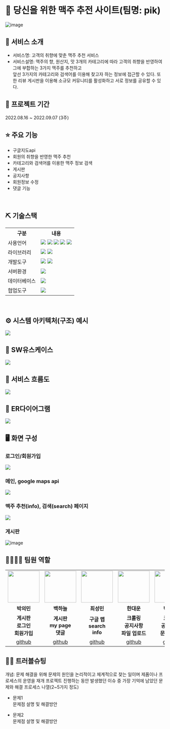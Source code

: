 # 📎 당신을 위한 맥주 추전 사이트(팀명: pik)
![image](https://user-images.githubusercontent.com/108075531/189048803-50f66fde-1388-4e65-b4eb-120911613084.png)


## 👀 서비스 소개
* 서비스명: 고객의 취향에 맞춘 맥주 추천 서비스 
* 서비스설명: 맥주의 향, 원산지, 맛 3개의 카테고리에 따라 고객의 취향을 반영하여 그에 부합하는 3가지 맥주를 추천하고<br>앞선 3가지의 카테고리와 검색어를 이용해
찾고자 하는 정보에 접근할 수 있다. 또한 리뷰 게시판을 이용해 소규모 커뮤니티를 활성화하고 서로 정보를 공유할 수 있다.<br>

## 📅 프로젝트 기간
2022.08.16 ~ 2022.09.07 (3주)
<br>

## ⭐ 주요 기능
* 구글지도api
* 회원의 취향을 반영한 맥주 추천
* 카테고리와 검색어를 이용한 맥주 정보 검색
* 게시판
* 공지사항
* 회원정보 수정
* 댓글 기능
<br>

## ⛏ 기술스택
<table>
    <tr>
        <th>구분</th>
        <th>내용</th>
    </tr>
    <tr>
        <td>사용언어</td>
        <td>
            <img src="https://img.shields.io/badge/Java-007396?style=for-the-badge&logo=java&logoColor=white"/>
            <img src="https://img.shields.io/badge/HTML5-E34F26?style=for-the-badge&logo=HTML5&logoColor=white"/>
            <img src="https://img.shields.io/badge/CSS3-1572B6?style=for-the-badge&logo=CSS3&logoColor=white"/>
            <img src="https://img.shields.io/badge/JavaScript-F7DF1E?style=for-the-badge&logo=JavaScript&logoColor=white"/>
            <img src="https://img.shields.io/badge/Python-3776AB?style=for-the-badge&logo=Python&logoColor=white"/>
        </td>
    </tr>
    <tr>
        <td>라이브러리</td>
        <td>
            <img src="https://img.shields.io/badge/BootStrap-7952B3?style=for-the-badge&logo=BootStrap&logoColor=white"/>
            <img src="https://img.shields.io/badge/Google Maps-4285F4?style=for-the-badge&logo=Google Maps&logoColor=white""/>
        </td>
    </tr>
    <tr>
        <td>개발도구</td>
        <td>
            <img src="https://img.shields.io/badge/Eclipse-2C2255?style=for-the-badge&logo=Eclipse&logoColor=white"/>
            <img src="https://img.shields.io/badge/VSCode-007ACC?style=for-the-badge&logo=VisualStudioCode&logoColor=white"/>
        </td>
    </tr>
    <tr>
        <td>서버환경</td>
        <td>
            <img src="https://img.shields.io/badge/Apache Tomcat-D22128?style=for-the-badge&logo=Apache Tomcat&logoColor=white"/>
        </td>
    </tr>
    <tr>
        <td>데이터베이스</td>
        <td>
            <img src="https://img.shields.io/badge/Oracle 11XE-F80000?style=for-the-badge&logo=Oracle&logoColor=white"/>
        </td>
    </tr>
    <tr>
        <td>협업도구</td>
        <td>
            <img src="https://img.shields.io/badge/Git-F05032?style=for-the-badge&logo=Git&logoColor=white"/>
        </td>
    </tr>
</table>


<br>

## ⚙ 시스템 아키텍처(구조) 예시 
![](https://user-images.githubusercontent.com/108075531/189047991-5bc3bfb6-25f8-4142-bac1-26617d2a06da.png)
<br>

## 📌 SW유스케이스
![](https://user-images.githubusercontent.com/108075531/189051978-162d4b92-a5e0-40f2-8d5d-e95823ea63cc.png)
<br>
                                                                                                           
## 📌 서비스 흐름도
![](https://user-images.githubusercontent.com/108075531/189052605-fd2770b9-0b90-4001-9f13-efe277fb50de.png)
<br>

## 📌 ER다이어그램
![](https://user-images.githubusercontent.com/108075531/189052238-50e248aa-c0ef-473e-98c4-a9b2654c0375.png)
<br>

## 🖥 화면 구성

### 로그인/회원가입
![](https://user-images.githubusercontent.com/108075531/189053652-e94c7053-9a79-4b23-8175-eb7983c3284f.png)

### 메인, google maps api
![](https://user-images.githubusercontent.com/108075531/189054383-1109bcc6-e611-472c-8d9c-11a20929fec8.png)
<br>

### 맥주 추천(info), 검색(search) 페이지
![](https://user-images.githubusercontent.com/108075531/189055230-cc7f549d-a7fc-4609-89bc-d3e8996ad101.png)
<br>

### 게시판
![image](https://user-images.githubusercontent.com/108075531/189056147-9aaf1156-f79e-47e9-a92e-bd8c6ad340d6.png)

                                                                                                           
## 👨‍👩‍👦‍👦 팀원 역할
<table>
  <tr>
    <td align="center"><img src="https://user-images.githubusercontent.com/108075531/189049884-f27aec9a-75e6-47b6-8b3e-5500da23a547.png" width="100" height="100"/></td>
    <td align="center"><img src="https://user-images.githubusercontent.com/108075531/189049884-f27aec9a-75e6-47b6-8b3e-5500da23a547.png" width="100" height="100"/></td>
    <td align="center"><img src="https://user-images.githubusercontent.com/108075531/189049884-f27aec9a-75e6-47b6-8b3e-5500da23a547.png" width="100" height="100"/></td>
    <td align="center"><img src="https://user-images.githubusercontent.com/108075531/189049884-f27aec9a-75e6-47b6-8b3e-5500da23a547.png" width="100" height="100"/></td>
    <td align="center"><img src="https://user-images.githubusercontent.com/108075531/189049884-f27aec9a-75e6-47b6-8b3e-5500da23a547.png" width="100" height="100"/></td>
  </tr>
  <tr>
    <td align="center"><strong>박의민</strong></td>
    <td align="center"><strong>백하늘</strong></td>
    <td align="center"><strong>최성민</strong></td>
    <td align="center"><strong>한대운</strong></td>
    <td align="center"><strong>박래호</strong></td>
  </tr>
  <tr>
    <td align="center"><b>게시판<br>로그인<br>회원가입</b></td>
    <td align="center"><b>게시판<br>my page<br>댓글</b></td>
    <td align="center"><b>구글 맵<br>search<br>info</b></td>
    <td align="center"><b>크롤링<br>공지사항<br>파일 업로드</td>
    <td align="center"><b><b>크롤링<br>공지사항<br>문서,PPT</b></td>
  </tr>
  <tr>
    <td align="center"><a href="https://github.com/자신의username작성해주세요" target='_blank'>github</a></td>
    <td align="center"><a href="https://github.com/자신의username작성해주세요" target='_blank'>github</a></td>
    <td align="center"><a href="https://github.com/자신의username작성해주세요" target='_blank'>github</a></td>
    <td align="center"><a href="https://github.com/자신의username작성해주세요" target='_blank'>github</a></td>
    <td align="center"><a href="https://github.com/자신의username작성해주세요" target='_blank'>github</a></td>
  </tr>
</table>

## 🤾‍♂️ 트러블슈팅
개념: 문제 해결을 위해 문제의 원인을 논리적이고 체계적으로 찾는 일이며 제품이나 프로세스의 운영을 재개
프로젝트 진행하는 동안 발생했던 이슈 중 가장 기억에 남았던 문제와 해결 프로세스 나열(2~5가지 정도)
  
* 문제1<br>
 문제점 설명 및 해결방안
 
* 문제2<br>
 문제점 설명 및 해결방안
